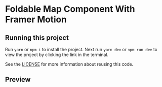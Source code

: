 # Foldable Map Component With Framer Motion

## Running this project

Run `yarn` or `npm i` to install the project. Next run `yarn dev` or `npm run dev` to view the project by clicking the link in the terminal.

See the [LICENSE](/LICENSE.md) for more information about reusing this code.

## Preview
